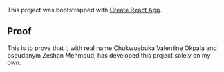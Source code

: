 This project was bootstrapped with [Create React App](https://github.com/facebook/create-react-app).

## Proof

This is to prove that I, with real name Chukwuebuka Valentine Okpala and pseudonym Zeshan Mehmoud, has developed this project solely on my own. 


